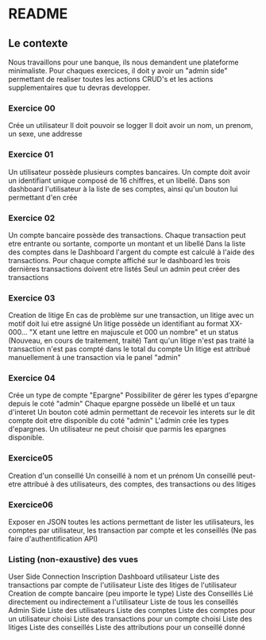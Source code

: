 # README


## Le contexte

Nous travaillons pour une banque, ils nous demandent une plateforme minimaliste. Pour chaques exercices, il doit y avoir un "admin side" permettant de realiser toutes les actions CRUD's et les actions supplementaires que tu devras developper.

### Exercice 00

Crée un utilisateur Il doit pouvoir se logger Il doit avoir un nom, un prenom, un sexe, une addresse

### Exercice 01

Un utilisateur possède plusieurs comptes bancaires. Un compte doit avoir un identifiant unique composé de 16 chiffres, et un libellé. Dans son dashboard l'utilisateur à la liste de ses comptes, ainsi qu'un bouton lui permettant d'en crée

###  Exercice 02

Un compte bancaire possède des transactions. Chaque transaction peut etre entrante ou sortante, comporte un montant et un libellé Dans la liste des comptes dans le Dashboard l'argent du compte est calculé à l'aide des transactions. Pour chaque compte affiché sur le dashboard les trois dernières transactions doivent etre listés Seul un admin peut créer des transactions

### Exercice 03

Creation de litige En cas de problème sur une transaction, un litige avec un motif doit lui etre assigné Un litige possède un identifiant au format XX-000... "X etant une lettre en majuscule et 000 un nombre" et un status (Nouveau, en cours de traitement, traité) Tant qu'un litige n'est pas traité la transaction n'est pas compté dans le total du compte Un litige est attribué manuellement à une transaction via le panel "admin"

### Exercice 04

Crée un type de compte "Epargne" Possibiliter de gérer les types d'epargne depuis le coté "admin" Chaque epargne possède un libellé et un taux d'interet Un bouton coté admin permettant de recevoir les interets sur le dit compte doit etre disponible du coté "admin" L'admin crée les types d'epargnes. Un utilisateur ne peut choisir que parmis les epargnes disponible.

### Exercice05

Creation d'un conseillé Un conseillé à nom et un prénom Un conseillé peut-etre attribué à des utilisateurs, des comptes, des transactions ou des litiges

### Exercice06

Exposer en JSON toutes les actions permettant de lister les utilisateurs, les comptes par utilisateur, les transaction par compte et les conseillés (Ne pas faire d'authentification API)

### Listing (non-exaustive) des vues

User Side Connection Inscription Dashboard utilisateur Liste des transactions par compte de l'utilisateur Liste des litiges de l'utilisateur Creation de compte bancaire (peu importe le type) Liste des Conseillés Lié directement ou indirectement a l'utilisateur Liste de tous les conseillés Admin Side Liste des utilisateurs Liste des comptes Liste des comptes pour un utilisateur choisi Liste des transactions pour un compte choisi Liste des litiges Liste des conseillés Liste des attributions pour un conseillé donné